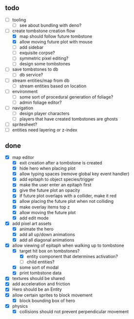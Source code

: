 ## todo
- [ ] tooling
  - [ ] see about bundling with deno?
- [ ] create tombstone creation flow
  - [x] map should follow future tombstone
  - [x] allow moving future plot with mouse
  - [ ] add sidebar
  - [ ] exquisite corpse?
  - [ ] symmetric pixel editing?
  - [ ] design some tombstones
- [ ] save tombstones to db
  - [ ] db service?
- [ ] stream entities/map from db
  - [ ] stream entities based on location
- [ ] environment
  - [ ] some sort of procedural generation of foliage?
  - [ ] admin foliage editor?
- [ ] navigation
  - [ ] design player characters
  - [ ] players that have created tombstones are ghosts
- [ ] spritesheet?
- [ ] entities need layering or z-index

## done
- [x] map editor
  - [x] exit creation after a tombstone is created
  - [x] hide hero when placing plot
  - [x] allow typing spaces (remove global key event handler)
  - [x] add epitaph to object species/trigger
  - [x] make the user enter an epitaph first
  - [x] give the future plot an opacity
  - [x] if future plot overlaps with a collider, make it red
  - [x] allow placing the future plot when not colliding
  - [x] make overlay items top z
  - [x] allow moving the future plot
  - [x] add edit mode
- [x] add pixel art assets
  - [x] animate the hero
  - [x] add all up/down animations
  - [x] add all diagonal animations
- [x] allow viewing of epitaph when walking up to tombstone
  - [x] target hit box on tombstones?
    - [x] entity component that determines activation?
    - [ ] child entities?
  - [x] some sort of modal
  - [x] print tombstone data
- [x] textures should be shared
- [x] add acceleration and friction
- [x] Hero should be an Entity
- [x] allow certain sprites to block movement
  - [x] block bounding box of hero
- [x] physics
  - [x] collisions should not prevent perpendicular movement
